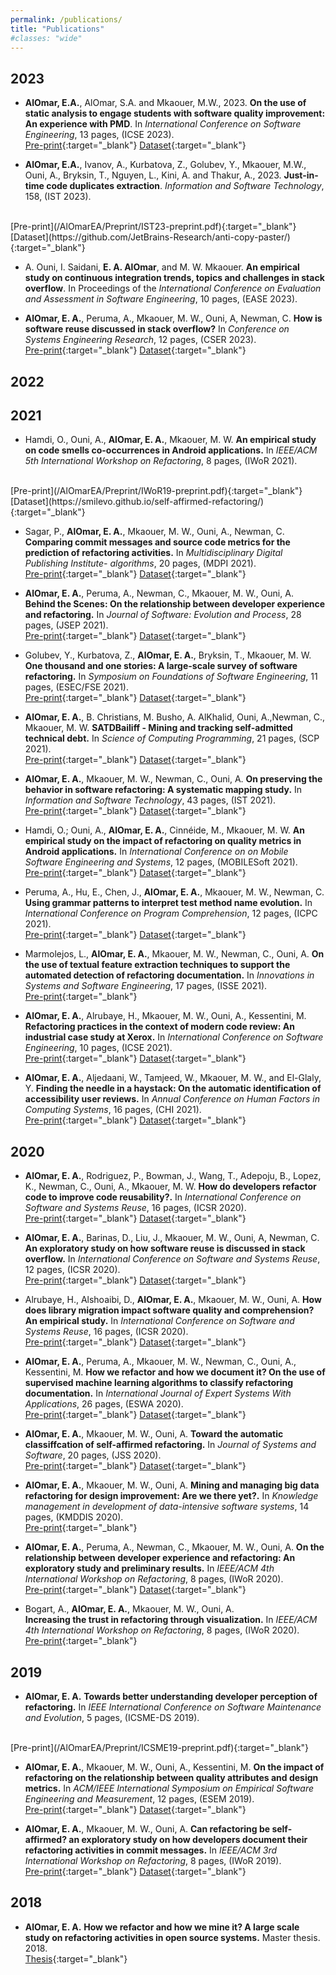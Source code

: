 ```yaml
---
permalink: /publications/
title: "Publications"
#classes: "wide"
---
```


<!--## Pre-prints-->

## 2023

- **AlOmar, E.A.**, AlOmar, S.A. and Mkaouer, M.W., 2023. **On the use of static analysis to engage students with software quality improvement: An experience with PMD**. In 
*International Conference on Software Engineering*, 13 pages, (ICSE 2023).
    <br>
	<i class="fa fa-file-pdf" aria-hidden="true"></i> [Pre-print](/AlOmarEA/Preprint/ICSE23-preprint.pdf){:target="_blank"}
    <i class="fab fa-github" aria-hidden="true"></i> [Dataset](https://smilevo.github.io/self-affirmed-refactoring/){:target="_blank"}

- **AlOmar, E.A.**, Ivanov, A., Kurbatova, Z., Golubev, Y., Mkaouer, M.W., Ouni, A., Bryksin, T., Nguyen, L., Kini, A. and Thakur, A., 2023. **Just-in-time code duplicates extraction**. *Information and Software Technology*, 158, (IST 2023).
<br>
  <i class="fa fa-file-pdf" aria-hidden="true"></i> [Pre-print](/AlOmarEA/Preprint/IST23-preprint.pdf){:target="_blank"}
  <i class="fab fa-github" aria-hidden="true"></i> [Dataset](https://github.com/JetBrains-Research/anti-copy-paster/){:target="_blank"}

- A. Ouni, I. Saidani, **E. A. AlOmar**, and M. W. Mkaouer. **An empirical study on continuous integration trends, topics and challenges in stack overflow**. In Proceedings of the  *International Conference on Evaluation and Assessment in Software Engineering*, 10 pages, (EASE 2023).

- **AlOmar, E. A.**, Peruma, A., Mkaouer, M. W., Ouni, A, Newman, C. **How is software reuse discussed in stack overflow?** 
    In *Conference on Systems Engineering Research*, 12 pages, (CSER 2023).
    <br>
	<i class="fa fa-file-pdf" aria-hidden="true"></i> [Pre-print](/AlOmarEA/Preprint/CSER23-preprint.pdf){:target="_blank"}
    <i class="fab fa-github" aria-hidden="true"></i> [Dataset](https://smilevo.github.io/self-affirmed-refactoring/index2.html){:target="_blank"}
	
## 2022

## 2021

-  Hamdi, O., Ouni, A., **AlOmar, E. A.**, Mkaouer, M. W.
  **An empirical study on code smells co-occurrences in Android applications.** In 
  *IEEE/ACM 5th International Workshop on Refactoring*, 8 pages, (IWoR 2021).
  <br>
  <i class="fa fa-file-pdf" aria-hidden="true"></i> [Pre-print](/AlOmarEA/Preprint/IWoR19-preprint.pdf){:target="_blank"}
  <i class="fab fa-github" aria-hidden="true"></i> [Dataset](https://smilevo.github.io/self-affirmed-refactoring/){:target="_blank"}
  
-  Sagar, P., **AlOmar, E. A.**, Mkaouer, M. W., Ouni, A., Newman, C.
    **Comparing commit messages and source code metrics for the prediction of refactoring activities.** 
    In *Multidisciplinary Digital Publishing Institute- algorithms*, 20 pages, (MDPI 2021).
    <br>
	<i class="fa fa-file-pdf"></i> [Pre-print](/AlOmarEA/Preprint/JSEP21-preprint.pdf){:target="_blank"}
	<i class="fab fa-github" aria-hidden="true"></i> [Dataset](https://github.com/smilevo/refactoring-metrics-prediction){:target="_blank"}

-  **AlOmar, E. A.**, Peruma, A., Newman, C., Mkaouer, M. W., Ouni, A.
    **Behind the Scenes: On the relationship between developer experience and refactoring.** 
    In *Journal of Software: Evolution and Process*, 28 pages, (JSEP 2021).
    <br>
	<i class="fa fa-file-pdf"></i> [Pre-print](/AlOmarEA/Preprint/JSEP21-preprint.pdf){:target="_blank"}
	<i class="fab fa-github" aria-hidden="true"></i> [Dataset](https://smilevo.github.io/self-affirmed-refactoring/index2.html){:target="_blank"}

- Golubev, Y., Kurbatova, Z., **AlOmar, E. A.**, Bryksin, T., Mkaouer, M. W. **One thousand and one stories: A large-scale survey of software refactoring.** In 
*Symposium on Foundations of Software Engineering*, 11 pages, (ESEC/FSE 2021).
    <br>
	<i class="fa fa-file-pdf"></i> [Pre-print](/AlOmarEA/Preprint/FSE21-preprint.pdf){:target="_blank"} 
	<i class="fab fa-github" aria-hidden="true"></i> [Dataset](https://zenodo.org/record/4923175){:target="_blank"}
	
	
- **AlOmar, E. A.**, B. Christians, M. Busho, A. AlKhalid, Ouni, A.,Newman, C., Mkaouer, M. W. **SATDBailiff - Mining and tracking self-admitted technical debt.** In 
*Science of Computing Programming*, 21 pages, (SCP 2021).
    <br>
	<i class="fa fa-file-pdf"></i> [Pre-print](/AlOmarEA/Preprint/SCP21-preprint.pdf){:target="_blank"} 
	<i class="fab fa-github" aria-hidden="true"></i> [Dataset](https://smilevo.github.io/self-affirmed-refactoring/SCP20_index.html){:target="_blank"}

- **AlOmar, E. A.**, Mkaouer, M. W., Newman, C., Ouni, A. **On preserving the behavior in software refactoring: A systematic mapping study.** In 
*Information and Software Technology*, 43 pages, (IST 2021). 
    <br>
   <i class="fa fa-file-pdf" aria-hidden="true"></i> [Pre-print](/AlOmarEA/Preprint/IST21-preprint.pdf){:target="_blank"}
   <i class="fab fa-github" aria-hidden="true"></i> [Dataset](https://smilevo.github.io/self-affirmed-refactoring/){:target="_blank"}

			
- Hamdi, O.; Ouni, A., **AlOmar, E. A.**, Cinnéide, M., Mkaouer, M. W. **An empirical study on the impact of refactoring on quality metrics in Android applications.** In 
*International Conference on on Mobile Software Engineering and Systems*, 12 pages, (MOBILESoft 2021).
    <br>
	<i class="fa fa-file-pdf"></i> [Pre-print](/AlOmarEA/Preprint/MOBILESoft21-preprint.pdf){:target="_blank"} 
	<i class="fab fa-github" aria-hidden="true"></i> [Dataset](https://github.com/stilab-ets/Android-refactoring){:target="_blank"}
	

-  Peruma, A., Hu, E., Chen, J., **AlOmar, E. A.**, Mkaouer, M. W., Newman, C. **Using grammar patterns to interpret test method name evolution.** In
*International Conference on Program Comprehension*, 12 pages, (ICPC 2021). 
    <br>
	<i class="fa fa-file-pdf"></i> [Pre-print](/AlOmarEA/Preprint/ICPC21-preprint.pdf){:target="_blank"}
    <i class="fab fa-github" aria-hidden="true"></i> [Dataset](https://scanl.org/){:target="_blank"}	

-  Marmolejos, L., **AlOmar, E. A.**, Mkaouer, M. W., Newman, C., Ouni, A. **On the use of textual feature extraction techniques to support the automated detection of refactoring documentation.** In
*Innovations in Systems and Software Engineering*, 17 pages, (ISSE 2021). 
    <br>
	<i class="fa fa-file-pdf"></i> [Pre-print](/AlOmarEA/Preprint/ISSE21-preprint.pdf){:target="_blank"}  

			
- **AlOmar, E. A.**, Alrubaye, H., Mkaouer, M. W., Ouni, A., Kessentini, M. **Refactoring practices in the context of modern code review: An industrial case study at Xerox.** In 
*International Conference on Software Engineering*, 10 pages, (ICSE 2021). 
    <br>
	<i class="fa fa-file-pdf" aria-hidden="true"></i> [Pre-print](/AlOmarEA/Preprint/ICSE21-preprint.pdf){:target="_blank"}
    <i class="fab fa-github" aria-hidden="true"></i> [Dataset](https://smilevo.github.io/self-affirmed-refactoring/){:target="_blank"}


- **AlOmar, E. A.**, Aljedaani, W., Tamjeed, W., Mkaouer, M. W., and El-Glaly, Y. **Finding the needle in a haystack: On the automatic identification of accessibility user reviews.** In
*Annual Conference on Human Factors in Computing Systems*, 16 pages, (CHI 2021).
     <br>
	<i class="fa fa-file-pdf" aria-hidden="true"></i> [Pre-print](/AlOmarEA/Preprint/CHI21-preprint.pdf){:target="_blank"}
    <i class="fab fa-github" aria-hidden="true"></i> [Dataset](https://smilevo.github.io/self-affirmed-refactoring/index2.html){:target="_blank"}

## 2020

- **AlOmar, E. A.**, Rodriguez, P., Bowman, J., Wang, T., Adepoju, B., Lopez, K., Newman, C., Ouni, A., Mkaouer, M. W. **How do developers refactor code to improve code reusability?.** In *International Conference on Software and Systems Reuse*, 16 pages, (ICSR 2020).
    <br>
	<i class="fa fa-file-pdf"></i> [Pre-print](/AlOmarEA/Preprint/ICSR20-preprint.pdf){:target="_blank"} 
	<i class="fab fa-github" aria-hidden="true"></i> [Dataset](https://smilevo.github.io/self-affirmed-refactoring/){:target="_blank"}

- **AlOmar, E. A.**, Barinas, D., Liu, J., Mkaouer, M. W., Ouni, A, Newman, C. **An exploratory study on how software reuse is discussed in stack overflow.** 
    In *International Conference on Software and Systems Reuse*, 12 pages, (ICSR 2020).
    <br>
	<i class="fa fa-file-pdf" aria-hidden="true"></i> [Pre-print](/AlOmarEA/Preprint/ICSR20-preprint2.pdf){:target="_blank"}
    <i class="fab fa-github" aria-hidden="true"></i> [Dataset](https://smilevo.github.io/self-affirmed-refactoring/index2.html){:target="_blank"}
        

- Alrubaye, H., Alshoaibi, D., **AlOmar, E. A.**, Mkaouer, M. W., Ouni, A.
                **How does library migration impact software quality and comprehension? An empirical study.** 
	In *International Conference on Software and Systems Reuse*, 16 pages, (ICSR 2020).
    <br>
    <i class="fa fa-file-pdf"></i> [Pre-print](/AlOmarEA/Preprint/ICSR20-preprint3.pdf){:target="_blank"} 
	<i class="fab fa-github" aria-hidden="true"></i> [Dataset](http://migrationlab.net/index.php?cf=icsr2020){:target="_blank"}
        
- **AlOmar, E. A.**, Peruma, A., Mkaouer, M. W., Newman, C., Ouni, A., Kessentini, M. **How we refactor and how we document it? On the use of supervised machine learning algorithms to classify refactoring documentation.** 
    In *International Journal of Expert Systems With Applications*, 26 pages, (ESWA 2020).
    <br>
	 <i class="fa fa-file-pdf"></i> [Pre-print](/AlOmarEA/Preprint/ESWA20_preprint.pdf){:target="_blank"} 
	 <i class="fab fa-github" aria-hidden="true"></i> [Dataset](https://smilevo.github.io/self-affirmed-refactoring/){:target="_blank"}	

- **AlOmar, E. A.**, Mkaouer, M. W., Ouni, A. **Toward the automatic classiffcation of self-affirmed refactoring.**
  In *Journal of Systems and Software*, 20 pages, (JSS 2020).
  <br>
	<i class="fa fa-file-pdf"></i> [Pre-print](/AlOmarEA/Preprint/JSS19-preprint.pdf){:target="_blank"} 
    <i class="fab fa-github" aria-hidden="true"></i> [Dataset](https://smilevo.github.io/self-affirmed-refactoring/){:target="_blank"}	

- **AlOmar, E. A.**, Mkaouer, M. W., Ouni, A. **Mining and managing big data refactoring for design improvement: Are we there yet?.** 
   In *Knowledge management in development of data-intensive software systems*, 14 pages, (KMDDIS 2020).
    <br>
	<i class="fa fa-file-pdf"></i> [Pre-print](/AlOmarEA/Preprint/KMDDIS19-preprint.pdf){:target="_blank"}

- **AlOmar, E. A.**, Peruma, A., Newman, C., Mkaouer, M. W., Ouni, A.
    **On the relationship between developer experience and refactoring: An exploratory study and preliminary results.** 
    In *IEEE/ACM 4th International Workshop on Refactoring*, 8 pages, (IWoR 2020).
    <br>
	<i class="fa fa-file-pdf"></i> [Pre-print](/AlOmarEA/Preprint/IWoR20-preprint2.pdf){:target="_blank"}
	<i class="fab fa-github" aria-hidden="true"></i> [Dataset](https://smilevo.github.io/self-affirmed-refactoring/index2.html){:target="_blank"}


-  Bogart, A., **AlOmar, E. A.**, Mkaouer, M. W., Ouni, A.  
	**Increasing the trust in refactoring through visualization.**
	In *IEEE/ACM 4th International Workshop on Refactoring*, 8 pages, (IWoR 2020).
	<br>
	<i class="fa fa-file-pdf" aria-hidden="true"></i> [Pre-print](/AlOmarEA/Preprint/IWoR20-preprint.pdf){:target="_blank"}

## 2019

- **AlOmar, E. A.** **Towards better understanding developer perception of refactoring.** In *IEEE International Conference on Software Maintenance and Evolution*, 5 pages, (ICSME-DS 2019).
<br>
	<i class="fa fa-file-pdf" aria-hidden="true"></i> [Pre-print](/AlOmarEA/Preprint/ICSME19-preprint.pdf){:target="_blank"}

- **AlOmar, E. A.**, Mkaouer, M. W., Ouni, A., Kessentini, M.
    **On the impact of refactoring on the relationship between quality attributes and design metrics.**
    In *ACM/IEEE International Symposium on Empirical Software Engineering and Measurement*, 12 pages, (ESEM 2019). 
    <br>
	<i class="fa fa-file-pdf" aria-hidden="true"></i> [Pre-print](/AlOmarEA/Preprint/ESEM19-preprint.pdf){:target="_blank"}
	<i class="fab fa-github" aria-hidden="true"></i> [Dataset](https://smilevo.github.io/self-affirmed-refactoring/){:target="_blank"}

- **AlOmar, E. A.**, Mkaouer, M. W., Ouni, A.
  **Can refactoring be self-affirmed? an exploratory study on how developers document their refactoring activities in commit messages.** In 
  *IEEE/ACM 3rd International Workshop on Refactoring*, 8 pages, (IWoR 2019).
  <br>
  <i class="fa fa-file-pdf" aria-hidden="true"></i> [Pre-print](/AlOmarEA/Preprint/IWoR19-preprint.pdf){:target="_blank"}
  <i class="fab fa-github" aria-hidden="true"></i> [Dataset](https://smilevo.github.io/self-affirmed-refactoring/){:target="_blank"}
  


## 2018

- **AlOmar, E. A.**
	**How we refactor and how we mine it? A large scale study on refactoring activities in open source systems.**
	Master thesis. 2018. 
	<br>
	<i class="fa fa-file-pdf" aria-hidden="true"></i> [Thesis](https://scholarworks.rit.edu/cgi/viewcontent.cgi?article=10945&context=theses){:target="_blank"}

	

